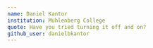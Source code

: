 ```yaml
---
name: Daniel Kantor
institution: Muhlenberg College
quote: Have you tried turning it off and on?
github_user: danielbkantor
---
```

